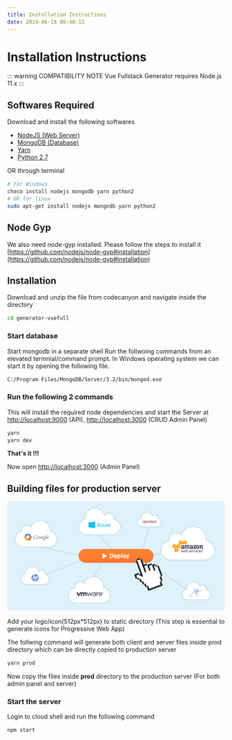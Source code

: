 ```yaml
---
title: Installation Instructions
date: 2019-06-18 06:40:12
---
```


# Installation Instructions
::: warning COMPATIBILITY NOTE
Vue Fullstack Generator requires Node.js 11.x
:::

## Softwares Required
Download and install the following softwares
- [NodeJS (Web Server)](https://nodejs.org/en/)
- [MongoDB (Database)](https://www.mongodb.com/)
- [Yarn](https://yarnpkg.com/en/docs/install)
- [Python 2.7](https://www.python.org/downloads/release/python-2715/)

OR through terminal
``` bash
# For Windows
choco install nodejs mongodb yarn python2
# OR for linux
sudo apt-get install nodejs mongodb yarn python2
```

## Node Gyp
We also need node-gyp installed. Please follow the steps to install it
[https://github.com/nodejs/node-gyp#installation](https://github.com/nodejs/node-gyp#installation)

## Installation
Download and unzip the file from codecanyon and navigate inside the directory

``` bash
cd generator-vuefull
```
### Start database
Start mongodb in a separate shell
Run the follwoing commands from an elevated termnial/command prompt. In Windows operating system we can start it by opening the following file.
  ``` bash
  C:/Program Files/MongoDB/Server/3.2/bin/mongod.exe
  ```  

### Run the following 2 commands
  This will install the required node dependencies and start the Server at [http://localhost:9000](http://localhost:9000) (API), [http://localhost:3000](http://localhost:3000) (CRUD Admin Panel) 
  ``` bash
yarn
yarn dev
  ```  
**That's it !!!**

Now open [http://localhost:3000](http://localhost:3000) (Admin Panel)


## Building files for production server

<img src="./img/deploy.png" alt="deployment"/>

Add your logo/icon(512px*512px) to static directory (This step is essential to generate icons for Progressive Web App)

The follwing command will generate both client and server files inside prod directory which can be directly copied to production server
  ``` bash
yarn prod
  ```  
Now copy the files inside **prod** directory to the production server (For both admin panel and server)

### Start the server
Login to cloud shell and run the following command
  ``` bash
npm start
  ```  
